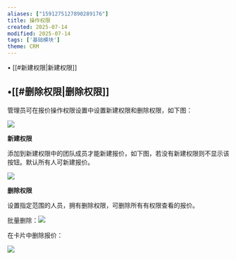 ```yaml
---
aliases: ["1591275127890289176"]
title: 操作权限
created: 2025-07-14
modified: 2025-07-14
tags: ['基础模块']
theme: CRM
---
```


﻿• [[#新建权限|新建权限]]

## •[[#删除权限|删除权限]]

管理员可在报价操作权限设置中设置新建权限和删除权限，如下图：

![](b87e9b4827f6bae7ca798e8690f10351.jpg)

**新建权限**

添加到新建权限中的团队成员才能新建报价，如下图，若没有新建权限则不显示该按钮。默认所有人可新建报价。

![](f99040c6e83668f50a181200f827b0f0.jpg)

**删除权限**

设置指定范围的人员，拥有删除权限，可删除所有有权限查看的报价。

批量删除：![](01ac0b166bbc2e0e2a03ae692f81b10f.jpg)

在卡片中删除报价：

![](354cd3b3d5570989e721a602183c7bd8.jpg)